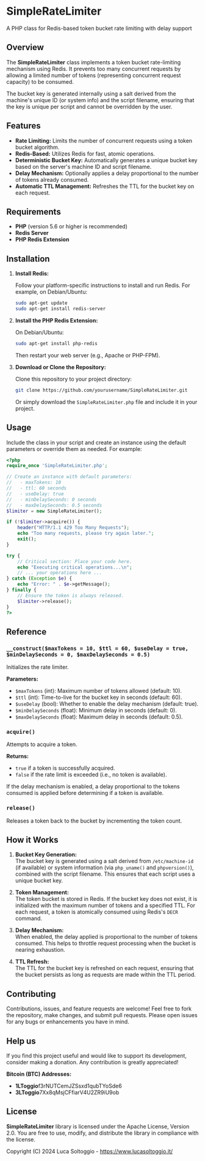 # SimpleRateLimiter
A PHP class for Redis-based token bucket rate limiting with delay support

## Overview

The **SimpleRateLimiter** class implements a token bucket rate-limiting mechanism using Redis. It prevents too many concurrent requests by allowing a limited number of tokens (representing concurrent request capacity) to be consumed.

The bucket key is generated internally using a salt derived from the machine's unique ID (or system info) and the script filename, ensuring that the key is unique per script and cannot be overridden by the user.

## Features

- **Rate Limiting:** Limits the number of concurrent requests using a token bucket algorithm.
- **Redis-Based:** Utilizes Redis for fast, atomic operations.
- **Deterministic Bucket Key:** Automatically generates a unique bucket key based on the server's machine ID and script filename.
- **Delay Mechanism:** Optionally applies a delay proportional to the number of tokens already consumed.
- **Automatic TTL Management:** Refreshes the TTL for the bucket key on each request.

## Requirements

- **PHP** (version 5.6 or higher is recommended)
- **Redis Server**
- **PHP Redis Extension**

## Installation

1. **Install Redis:**

   Follow your platform-specific instructions to install and run Redis. For example, on Debian/Ubuntu:
   ```bash
   sudo apt-get update
   sudo apt-get install redis-server
   ```
2. **Install the PHP Redis Extension:**

   On Debian/Ubuntu:
   ```bash
   sudo apt-get install php-redis
   ```
   Then restart your web server (e.g., Apache or PHP-FPM).

3. **Download or Clone the Repository:**

   Clone this repository to your project directory:
   ```bash
   git clone https://github.com/yourusername/SimpleRateLimiter.git
   ```
   Or simply download the `SimpleRateLimiter.php` file and include it in your project.

## Usage

Include the class in your script and create an instance using the default parameters or override them as needed. For example:

```php
<?php
require_once 'SimpleRateLimiter.php';

// Create an instance with default parameters:
//   - maxTokens: 10
//   - ttl: 60 seconds
//   - useDelay: true
//   - minDelaySeconds: 0 seconds
//   - maxDelaySeconds: 0.5 seconds
$limiter = new SimpleRateLimiter();

if (!$limiter->acquire()) {
    header("HTTP/1.1 429 Too Many Requests");
    echo "Too many requests, please try again later.";
    exit();
}

try {
    // Critical section: Place your code here.
    echo "Executing critical operations...\n";
    // ... your operations here ...
} catch (Exception $e) {
    echo "Error: " . $e->getMessage();
} finally {
    // Ensure the token is always released.
    $limiter->release();
}
?>
```

## Reference

### `__construct($maxTokens = 10, $ttl = 60, $useDelay = true, $minDelaySeconds = 0, $maxDelaySeconds = 0.5)`
Initializes the rate limiter.

**Parameters:**
- `$maxTokens` (int): Maximum number of tokens allowed (default: 10).
- `$ttl` (int): Time-to-live for the bucket key in seconds (default: 60).
- `$useDelay` (bool): Whether to enable the delay mechanism (default: true).
- `$minDelaySeconds` (float): Minimum delay in seconds (default: 0).
- `$maxDelaySeconds` (float): Maximum delay in seconds (default: 0.5).

### `acquire()`
Attempts to acquire a token.

**Returns:**
- `true` if a token is successfully acquired.
- `false` if the rate limit is exceeded (i.e., no token is available).

If the delay mechanism is enabled, a delay proportional to the tokens consumed is applied before determining if a token is available.

### `release()`
Releases a token back to the bucket by incrementing the token count.

## How it Works

1. **Bucket Key Generation:**  
The bucket key is generated using a salt derived from `/etc/machine-id` (if available) or system information (via `php_uname()` and `phpversion()`), combined with the script filename. This ensures that each script uses a unique bucket key.

2. **Token Management:**  
The token bucket is stored in Redis. If the bucket key does not exist, it is initialized with the maximum number of tokens and a specified TTL. For each request, a token is atomically consumed using Redis's `DECR` command.

3. **Delay Mechanism:**  
When enabled, the delay applied is proportional to the number of tokens consumed. This helps to throttle request processing when the bucket is nearing exhaustion.

4. **TTL Refresh:**  
The TTL for the bucket key is refreshed on each request, ensuring that the bucket persists as long as requests are made within the TTL period.

## Contributing

Contributions, issues, and feature requests are welcome! Feel free to fork the repository, make changes, and submit pull requests. Please open issues for any bugs or enhancements you have in mind.

## Help us

If you find this project useful and would like to support its development, consider making a donation. Any contribution is greatly appreciated!

**Bitcoin (BTC) Addresses:**
- **1LToggio**f3rNUTCemJZSsxd1qubTYoSde6  
- **3LToggio**7Xx8qMsjCFfiarV4U2ZR9iU9ob

## License
**SimpleRateLimiter** library is licensed under the Apache License, Version 2.0. You are free to use, modify, and distribute the library in compliance with the license.

Copyright (C) 2024 Luca Soltoggio - https://www.lucasoltoggio.it/
